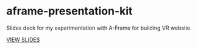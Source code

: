 # aframe-presentation-kit

Slides deck for my experimentation with A-Frame for building VR website.

[VIEW SLIDES](https://gurumukhi.github.io/aframe-presentation-explorer/)
